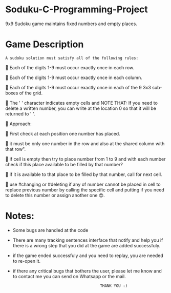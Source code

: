 # Soduku-C-Programming-Project
9x9 Sudoku game maintains fixed numbers and empty places.

# Game Description

	A sudoku solution must satisfy all of the following rules:

🚧 Each of the digits 1-9 must occur exactly once in each row.

🚧 Each of the digits 1-9 must occur exactly once in each column.

🚧 Each of the digits 1-9 must occur exactly once in each of the 9 3x3 sub-boxes of the grid.

🚧 The ' ' character indicates empty cells and NOTE THAT: If you need to delete a written number, you can write at the location 0 so that it will be returned to ' '.

🚀 Approach:

🌟 First check at each position one number has placed.

🌟 it must be only one number in the row and also at the shared column with that row".

🌟 if cell is empty then try to place number from 1 to 9 and with each number check if this place available to be filled by that number?

🌟 if it is available to that place to be filled by that number, call for next cell.

🌟 use #changing or #deleting if any of number cannot be placed in cell to replace previous number by calling the specific cell and putting if you need to delete this number or assign another one 😍.

# Notes:

- Some bugs are handled at the code

- There are many tracking sentences interface that notify and help you if there is a wrong step that you did at the game are added successfuly.

- if the game ended successfuly and you need to replay, you are needed to re-open it.

- if there any critical bugs that bothers the user, please let me know and to contact me you can send on Whatsapp or the mail.

											
											
											THANK YOU :)